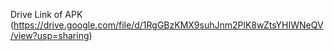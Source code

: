 Drive Link of APK (https://drive.google.com/file/d/1RgGBzKMX9suhJnm2PlK8wZtsYHIWNeQV/view?usp=sharing)

